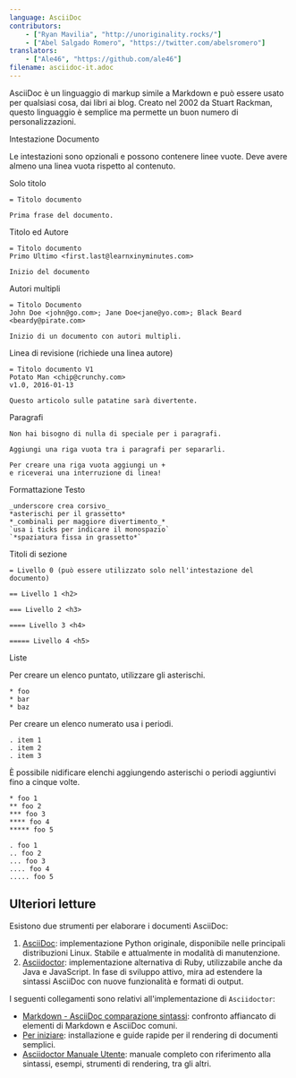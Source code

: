 ```yaml
---
language: AsciiDoc
contributors:
    - ["Ryan Mavilia", "http://unoriginality.rocks/"]
    - ["Abel Salgado Romero", "https://twitter.com/abelsromero"]
translators:
    - ["Ale46", "https://github.com/ale46"]
filename: asciidoc-it.adoc
---
```


AsciiDoc è un linguaggio di markup simile a Markdown e può essere usato per qualsiasi cosa, dai libri ai blog. Creato nel 2002 da Stuart Rackman, questo linguaggio è semplice ma permette un buon numero di personalizzazioni.

Intestazione Documento

Le intestazioni sono opzionali e possono contenere linee vuote. Deve avere almeno una linea vuota rispetto al contenuto.

Solo titolo

```
= Titolo documento

Prima frase del documento.
```

Titolo ed Autore

```
= Titolo documento
Primo Ultimo <first.last@learnxinyminutes.com>

Inizio del documento
```

Autori multipli

```
= Titolo Documento
John Doe <john@go.com>; Jane Doe<jane@yo.com>; Black Beard <beardy@pirate.com>

Inizio di un documento con autori multipli.
```

Linea di revisione (richiede una linea autore)

```
= Titolo documento V1
Potato Man <chip@crunchy.com>
v1.0, 2016-01-13

Questo articolo sulle patatine sarà divertente.
```

Paragrafi

```
Non hai bisogno di nulla di speciale per i paragrafi.

Aggiungi una riga vuota tra i paragrafi per separarli.

Per creare una riga vuota aggiungi un +
e riceverai una interruzione di linea!
```

Formattazione Testo

```
_underscore crea corsivo_
*asterischi per il grassetto*
*_combinali per maggiore divertimento_*
`usa i ticks per indicare il monospazio`
`*spaziatura fissa in grassetto*`
```

Titoli di sezione

```
= Livello 0 (può essere utilizzato solo nell'intestazione del documento)

== Livello 1 <h2>

=== Livello 2 <h3>

==== Livello 3 <h4>

===== Livello 4 <h5>
```

Liste

Per creare un elenco puntato, utilizzare gli asterischi.

```
* foo
* bar
* baz
```

Per creare un elenco numerato usa i periodi.

```
. item 1
. item 2
. item 3
```

È possibile nidificare elenchi aggiungendo asterischi o periodi aggiuntivi fino a cinque volte.

```
* foo 1
** foo 2
*** foo 3
**** foo 4
***** foo 5

. foo 1
.. foo 2
... foo 3
.... foo 4
..... foo 5
```

## Ulteriori letture

Esistono due strumenti per elaborare i documenti AsciiDoc:

1. [AsciiDoc](http://asciidoc.org/): implementazione Python originale, disponibile nelle principali distribuzioni Linux. Stabile e attualmente in modalità di manutenzione.
2. [Asciidoctor](http://asciidoctor.org/): implementazione alternativa di Ruby, utilizzabile anche da Java e JavaScript. In fase di sviluppo attivo, mira ad estendere la sintassi AsciiDoc con nuove funzionalità e formati di output.

I seguenti collegamenti sono relativi all'implementazione di `Asciidoctor`:

* [Markdown - AsciiDoc comparazione sintassi](http://asciidoctor.org/docs/user-manual/#comparison-by-example): confronto affiancato di elementi di Markdown e AsciiDoc comuni.
* [Per iniziare](http://asciidoctor.org/docs/#get-started-with-asciidoctor): installazione e guide rapide per il rendering di documenti semplici.
* [Asciidoctor Manuale Utente](http://asciidoctor.org/docs/user-manual/): manuale completo con riferimento alla sintassi, esempi, strumenti di rendering, tra gli altri.
